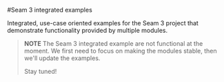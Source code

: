 #Seam 3 integrated examples

Integrated, use-case oriented examples for the Seam 3 project that demonstrate
functionality provided by multiple modules.

> **NOTE**
> The Seam 3 integrated example are not functional at the moment. We first need
> to focus on making the modules stable, then we'll update the examples.
> 
> Stay tuned!
